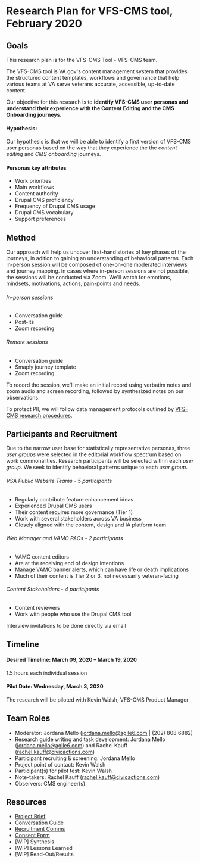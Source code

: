 # Research Plan for VFS-CMS tool, February 2020

## Goals
This research plan is for the VFS-CMS Tool - VFS-CMS team.

The VFS-CMS tool is VA.gov's content management system that provides the structured content templates, workflows and governance that help various teams at VA serve veterans accurate, accessible, up-to-date content.

Our objective for this research is to **identify VFS-CMS user personas and understand their experience with the Content Editing and the CMS Onboarding journeys**. 

#### Hypothesis: 
Our hypothesis is that we will be able to identify a first version of VFS-CMS user personas based on the way that they experience the the _content editing_ and _CMS onboarding_ journeys.

#### Personas key attributes
* Work priorities
* Main workflows
* Content authority
* Drupal CMS proficiency
* Frequency of Drupal CMS usage
* Drupal CMS vocabulary
* Support preferences

## Method	
Our approach will help us uncover first-hand stories of key phases of the journeys, in adition to gaining an understanding of behavioral patterns. Each in-person session will be composed of one-on-one moderated interviews and journey mapping. In cases where in-person sessions are not possible, the sessions will be conducted via Zoom. We'll watch for emotions, mindsets, motivations, actions, pain-points and needs.

###### In-person sessions
* Conversation guide
* Post-its
* Zoom recording

###### Remote sessions
* Conversation guide
* Smaply journey template
* Zoom recording

To record the session, we'll make an initial record using verbatim notes and zoom audio and screen recording, followed by synthesized notes on our observations.

To protect PII, we will follow data management protocols outlined by [VFS-CMS research procedures](https://github.com/department-of-veterans-affairs/va.gov-team/tree/master/platform/cms/authoring-experience/research/research-procedures).

## Participants and Recruitment	
Due to the narrow user base for statistically representative personas, three _user groups_ were selected in the editorial workflow spectrum based on work commonalities. Research participants will be selected within each _user group_. We seek to identify behavioral patterns unique to each _user group_.

###### VSA Public Website Teams - 5 participants
* Regularly contribute feature enhancement ideas
* Experienced Drupal CMS users
* Their content requires more governance (Tier 1)
* Work with several stakeholders across VA business
* Closely aligned with the content, design and IA platform team
###### Web Manager and VAMC PAOs - 2 participants
* VAMC content editors
* Are at the receiving end of design intentions
* Manage VAMC banner alerts, which can have life or death implications
* Much of their content is Tier 2 or 3, not necessarily veteran-facing
###### Content Stakeholders - 4 participants
* Content reviewers
* Work with people who use the Drupal CMS tool

Interview invitations to be done directly via email

## Timeline

#### Desired Timeline: March 09, 2020 – March 19, 2020
1.5 hours each individual session

#### Pilot Date: Wednesday, March 3, 2020
The research will be piloted with Kevin Walsh, VFS-CMS Product Manager 

## Team Roles 	
- Moderator: Jordana Mello (jordana.mello@agile6.com | (202) 808 6882)
- Research guide writing and task development: Jordana Mello (jordana.mello@agile6.com) and Rachel Kauff (rachel.kauff@civicactions.com)
- Participant recruiting & screening:	Jordana Mello
- Project point of contact:	Kevin Walsh
- Participant(s) for pilot test: Kevin Walsh
- Note-takers: Rachel Kauff (rachel.kauff@civicactions.com)
- Observers: CMS engineer(s) 

## Resources	
* [Project Brief](https://github.com/department-of-veterans-affairs/va.gov-team/tree/master/platform/cms)
* [Conversation Guide](https://github.com/department-of-veterans-affairs/va.gov-team/tree/master/platform/cms/authoring-experience/research/cms-personas-journeys/conversation-guide)
* [Recruitment Comms](https://github.com/department-of-veterans-affairs/va.gov-team/tree/master/platform/cms/authoring-experience/research/cms-personas-journeys/recruitment-comms)
* [Consent Form](https://github.com/department-of-veterans-affairs/va.gov-team/tree/master/platform/cms/authoring-experience/research/cms-personas-journeys/consent-form)
* [WIP] Synthesis	
* [WIP] Lessons Learned
* [WIP] Read-Out/Results
